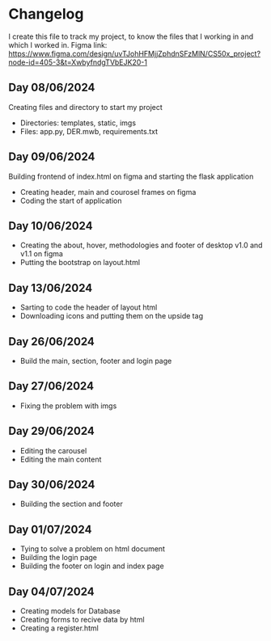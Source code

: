 # Changelog
I create this file to track my project, to know the files that I working in and which I worked in.
Figma link: https://www.figma.com/design/uvTJohHFMjjZphdnSFzMlN/CS50x_project?node-id=405-3&t=XwbyfndgTVbEJK20-1

## Day 08/06/2024
Creating files and directory to start my project
- Directories: templates, static, imgs
- Files: app.py, DER.mwb, requirements.txt

## Day 09/06/2024
Building frontend of index.html on figma and starting the flask application
- Creating header, main and courosel frames on figma
- Coding the start of application

## Day 10/06/2024
- Creating the about, hover, methodologies and footer of desktop v1.0 and v1.1 on figma
- Putting the bootstrap on layout.html

## Day 13/06/2024
- Sarting to code the header of layout html
- Downloading icons and putting them on the upside tag

## Day 26/06/2024
- Build the main, section, footer and login page

## Day 27/06/2024
- Fixing the problem with imgs

## Day 29/06/2024
- Editing the carousel
- Editing the main content

## Day 30/06/2024
- Building the section and footer

## Day 01/07/2024
- Tying to solve a problem on html document
- Building the login page
- Building the footer on login and index page

## Day 04/07/2024
- Creating models for Database
- Creating forms to recive data by html
- Creating a register.html